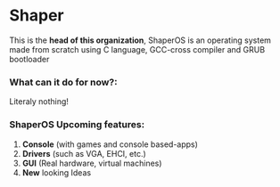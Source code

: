 # Shaper
This is the **head of this organization**, ShaperOS is an operating system made from scratch using C language, GCC-cross compiler and GRUB bootloader
### What can it do for now?:
   Literaly nothing! 
### ShaperOS Upcoming features: 
   1. **Console** (with games and console based-apps)
   2. **Drivers** (such as VGA, EHCI, etc.)
   3. **GUI** (Real hardware, virtual machines)
   4. **New** looking Ideas
